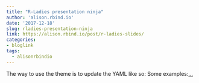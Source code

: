 ```yaml
---
title: "R-Ladies presentation ninja"
author: 'alison.rbind.io'
date: '2017-12-18'
slug: rladies-presentation-ninja
link: https://alison.rbind.io/post/r-ladies-slides/
categories:
- bloglink
tags:
  - alisonrbindio
---
```


The way to use the theme is to update the YAML like so: Some examples:[... <i class="fas fa-external-link-alt"></i>](https://alison.rbind.io/post/r-ladies-slides/)

